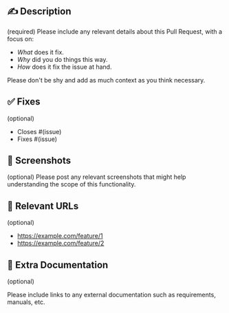 ## ✍️ Description

(required) Please include any relevant details about this Pull Request, with a focus on:

- _What_ does it fix.
- _Why_ did you do things this way.
- _How_ does it fix the issue at hand.

Please don't be shy and add as much context as you think necessary.

## ✅ Fixes

(optional)

- Closes #(issue)
- Fixes #(issue)

## 📸 Screenshots

(optional) Please post any relevant screenshots that might help understanding the scope of this functionality.

## 🔗 Relevant URLs

(optional)

* https://example.com/feature/1
* https://example.com/feature/2

## 📕 Extra Documentation

(optional)

Please include links to any external documentation such as requirements, manuals, etc.